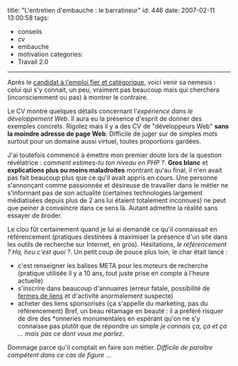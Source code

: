 title: "L'entretien d'embauche : le barratineur"
id: 446
date: 2007-02-11 13:00:58
tags: 
- conseils
- cv
- embauche
- motivation
categories: 
- Travail 2.0
---

Après le [candidat à l'emploi fier et catégorique](https://oncletom.io/2007/02/10/entretien-embauche-exces-confiance/), voici venir sa nemesis : celui qui s'y connait, un peu, vraiment pas beaucoup mais qui cherchera (inconsciemment ou pas) à montrer le contraire.
<!--more-->
Le CV montre quelques détails concernant l'_expérience dans le développement Web_. Il aura eu la présence d'esprit de donner des exemples concrets. Rigolez mais il y a des CV de "développeurs Web" **sans la moindre adresse de page Web**. Difficile de juger sur de simples mots surtout pour un domaine aussi virtuel, toutes proportions gardées.

J'ai toutefois commencé à émettre mon premier doute lors de la question révélatrice : <cite>comment estimes-tu ton niveau en PHP ?</cite>. **Gros blanc** et **explications plus ou moins maladroites** montrant qu'au final, il n'en avait pas fait beaucoup plus que ce qu'il avait appris en cours. Une personne s'annonçant comme passionnée et désireuse de travailler dans le métier ne s'informant pas de son actualité (certaines technologies largement médiatisées depuis plus de 2 ans lui étaient totalement inconnues) ne peut que peiner à convaincre dans ce sens là. Autant admettre la réalité sans essayer de broder.

Le clou fût certainement quand je lui ai demandé ce qu'il connaissait en référencement (pratiques destinées à maximiser la présence d'un site dans les outils de recherche sur Internet, en gros). Hésitations, <cite>le référencement ? Ha, heu c'est quoi ?</cite>. Un petit coup de pouce plus loin, le char était lancé :

*   c'est renseigner les balises META pour les moteurs de recherche (pratique utilisée il y a 10 ans, tout juste prise en compte à l'heure actuelle)
*   s'inscrire dans beaucoup d'annuaires (erreur fatale, possibilité de [fermes de liens](http://www.dicodunet.com/definitions/referencement/ferme-de-liens.htm) et d'activité anormalement suspecte)
*   acheter des liens sponsorisés (ça s'appelle du marketing, pas du référencement)
Bref, un beau rétamage en beauté : il a préféré risquer de dire des *onneries monumentales en espérant qu'on ne s'y connaisse pas plutôt que de répondre un simple <cite>je connais ça, ça et ça ... mais pas ce dont vous me parlez</cite>.

Dommage parce qu'il comptait en faire son métier. _Difficile de paraître compétent dans ce cas de figure_ ...